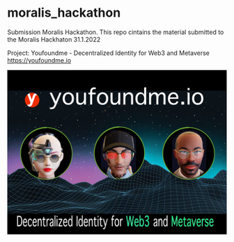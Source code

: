 # moralis_hackathon
Submission Moralis Hackathon. This repo cintains the material submitted to the Moralis Hackhaton 31.1.2022

Project: Youfoundme - Decentralized Identity for Web3 and Metaverse https://youfoundme.io



![alt text](https://github.com/tech41gmbh/moralis_hackathon/blob/main/YoufoundmePoster.png?raw=true)





